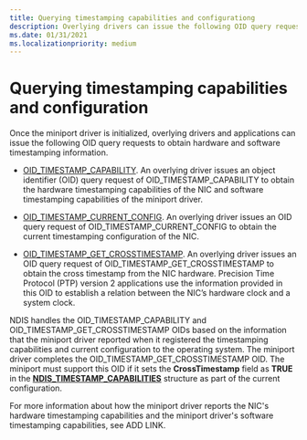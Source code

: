```yaml
---
title: Querying timestamping capabilities and configurationg
description: Overlying drivers can issue the following OID query requests to obtain hardware and software timestamping information.
ms.date: 01/31/2021
ms.localizationpriority: medium
---
```


# Querying timestamping capabilities and configuration

Once the miniport driver is initialized, overlying drivers and applications can issue the following OID query requests to obtain hardware and software timestamping information.

* [OID_TIMESTAMP_CAPABILITY](oid-timestamp-capability.md).
An overlying driver issues an object identifier (OID) query request of OID_TIMESTAMP_CAPABILITY to obtain the hardware timestamping capabilities of the NIC and software timestamping capabilities of the miniport driver.

* [OID_TIMESTAMP_CURRENT_CONFIG](oid-timestamp-current-config.md).
An overlying driver issues an OID query request of OID_TIMESTAMP_CURRENT_CONFIG to obtain the current timestamping configuration of the NIC.

* [OID_TIMESTAMP_GET_CROSSTIMESTAMP](oid-timestamp-get-crosstimestamp.md).
An overlying driver issues an OID query request of OID_TIMESTAMP_GET_CROSSTIMESTAMP to obtain the cross timestamp from the NIC hardware. Precision Time Protocol (PTP) version 2 applications use the information provided in this OID to establish a relation between the NIC’s hardware clock and a system clock. 


NDIS handles the OID_TIMESTAMP_CAPABILITY and OID_TIMESTAMP_GET_CROSSTIMESTAMP OIDs based on the information that the miniport driver reported when it registered the timestamping capabilities and current configuration to the operating system. The miniport driver completes the OID_TIMESTAMP_GET_CROSSTIMESTAMP OID. The miniport must support this OID if it sets the **CrossTimestamp** field as **TRUE** in the [**NDIS_TIMESTAMP_CAPABILITIES**](/windows-hardware/drivers/ddi/ntddndis/ns-ntddndis-_ndis_timestamp_capabilities) structure as part of the current configuration. 

For more information about how the miniport driver reports the NIC's hardware timestamping capabilities and the miniport driver's software timestamping capabilities, see ADD LINK.